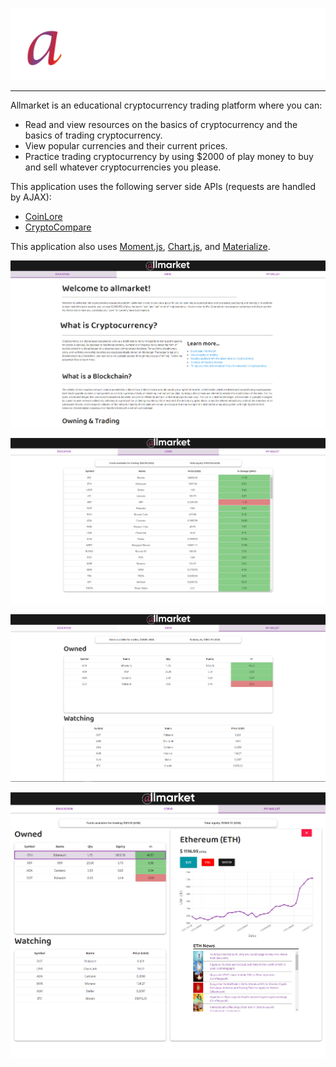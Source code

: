 ![logo](./images/logoall.svg)
<hr>
Allmarket is an educational cryptocurrency trading platform where you can:

 - Read and view resources on the basics of cryptocurrency and the basics of trading cryptocurrency.
 - View popular currencies and their current prices.
 - Practice trading cryptocurrency by using $2000 of play money to buy and sell whatever cryptocurrencies you please.

 This application uses the following server side APIs (requests are handled by AJAX):
 - [CoinLore](https://www.coinlore.com/cryptocurrency-data-api)
 - [CryptoCompare](https://min-api.cryptocompare.com/)

 This application also uses [Moment.js](https://momentjs.com/), [Chart.js](https://www.chartjs.org/), and [Materialize](https://materializecss.com/).

 ![screengrab1](images/allmarket-screengrab-01.png)
 
 ![screengrab2](images/allmarket-screengrab-02.png)

 ![screengrab3](images/allmarket-screengrab-03.png)
 
 ![screengrab4](images/allmarket-screengrab-04.png)
